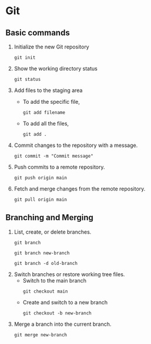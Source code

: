 # Git
## Basic commands
1. Initialize the new Git repository
   ```
   git init
   ```
2. Show the working directory status
   ```
   git status
   ```
3. Add files to the staging area
   - To add the specific file,
     ```
     git add filename
     ```
   - To add all the files,
     ```
     git add .
     ```
4. Commit changes to the repository with a message.
   ```
   git commit -m "Commit message"
   ```

5. Push commits to a remote repository.
   ```
   git push origin main
   ```

6. Fetch and merge changes from the remote repository.
   ```
   git pull origin main
   ```

## Branching and Merging
1. List, create, or delete branches.
   ```
   git branch
   ```
   ```
   git branch new-branch
   ```
   ```
   git branch -d old-branch
   ```
2. Switch branches or restore working tree files.
   - Switch to the main branch
     ```
     git checkout main
     ```
   - Create and switch to a new branch
     ```
     git checkout -b new-branch
     ```
3. Merge a branch into the current branch.
   ```
   git merge new-branch
   ```


   

